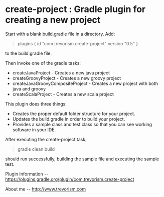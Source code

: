 # create-project : Gradle plugin for creating a new project

Start with a blank build.gradle file in a directory. Add:

> plugins {
>    id "com.trevorism.create-project" version "0.5"
> }

to the build.gradle file.

Then invoke one of the gradle tasks:

* createJavaProject - Creates a new java project
* createGroovyProject - Creates a new groovy project
* createJavaGroovyCompositeProject - Creates a new project with both java and groovy
* createScalaProject - Creates a new scala project

This plugin does three things:

* Creates the proper default folder structure for your project.
* Updates the build.gradle in order to build your project.
* Provides a sample class and test class so that you can see working software in your IDE.

After executing the create-project task,
> gradle clean build

should run successfully, building the sample file and executing the sample test.

Plugin Information -- https://plugins.gradle.org/plugin/com.trevorism.create-project

About me -- http://www.trevorism.com
